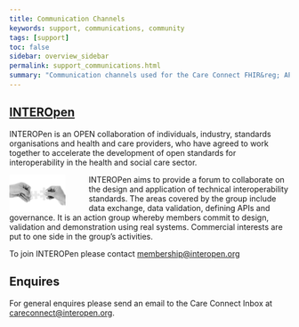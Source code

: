 ```yaml
---
title: Communication Channels
keywords: support, communications, community 
tags: [support]
toc: false
sidebar: overview_sidebar
permalink: support_communications.html
summary: "Communication channels used for the Care Connect FHIR&reg; API."
---
```


## [INTEROpen](http://http://www.interopen.org/)

INTEROPen is an OPEN collaboration of individuals, industry, standards organisations and health and care providers, who have agreed to work together to accelerate the development of open standards for interoperability in the health and social care sector.

<img src="images/overview/connect.jpg" alt="Image of two hands holding a jigsaw piece" style="width:20%; float:left; margin-right:3em;"> INTEROPen aims to provide a forum to collaborate on the design and application of technical interoperability standards. The areas covered by the group include data exchange, data validation, defining APIs and governance. It is an action group whereby members commit to design, validation and demonstration using real systems.
Commercial interests are put to one side in the group’s activities.

To join INTEROPen please contact <membership@interopen.org>

## Enquires

For general enquires please send an email to the Care Connect Inbox at <a href="mailto:careconnect@interopen.org">careconnect@interopen.org</a>.

